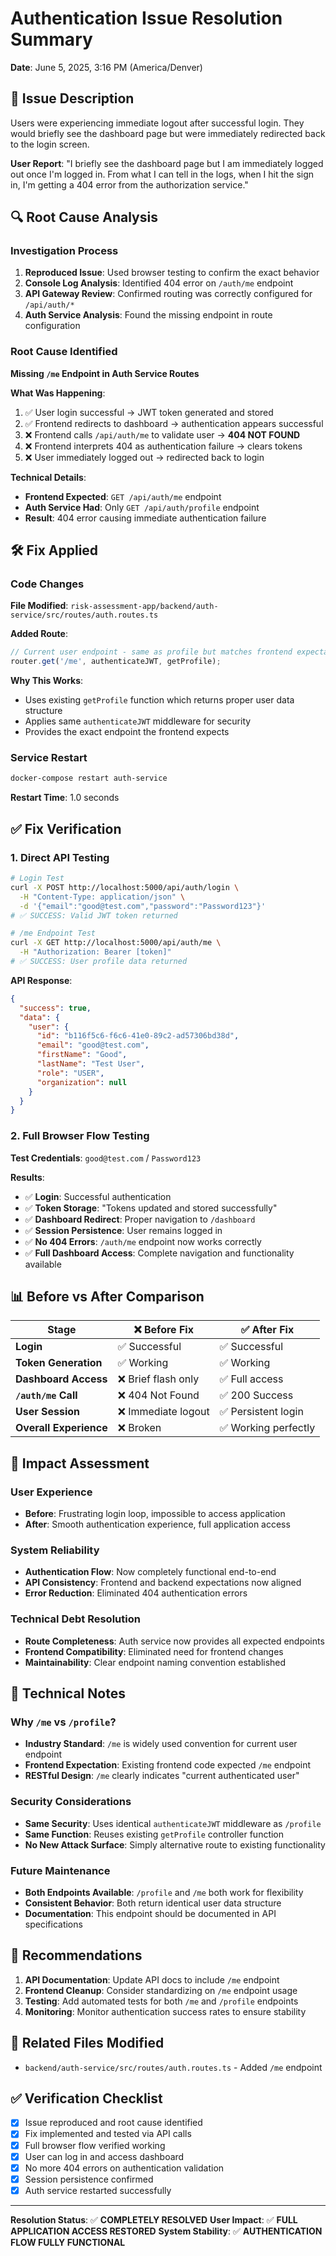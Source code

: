 # Authentication Issue Resolution Summary
**Date**: June 5, 2025, 3:16 PM (America/Denver)

## 🎯 **Issue Description**
Users were experiencing immediate logout after successful login. They would briefly see the dashboard page but were immediately redirected back to the login screen.

**User Report**: "I briefly see the dashboard page but I am immediately logged out once I'm logged in. From what I can tell in the logs, when I hit the sign in, I'm getting a 404 error from the authorization service."

## 🔍 **Root Cause Analysis**

### Investigation Process
1. **Reproduced Issue**: Used browser testing to confirm the exact behavior
2. **Console Log Analysis**: Identified 404 error on `/auth/me` endpoint
3. **API Gateway Review**: Confirmed routing was correctly configured for `/api/auth/*`
4. **Auth Service Analysis**: Found the missing endpoint in route configuration

### Root Cause Identified
**Missing `/me` Endpoint in Auth Service Routes**

**What Was Happening**:
1. ✅ User login successful → JWT token generated and stored
2. ✅ Frontend redirects to dashboard → authentication appears successful
3. ❌ Frontend calls `/api/auth/me` to validate user → **404 NOT FOUND**
4. ❌ Frontend interprets 404 as authentication failure → clears tokens
5. ❌ User immediately logged out → redirected back to login

**Technical Details**:
- **Frontend Expected**: `GET /api/auth/me` endpoint
- **Auth Service Had**: Only `GET /api/auth/profile` endpoint
- **Result**: 404 error causing immediate authentication failure

## 🛠️ **Fix Applied**

### Code Changes
**File Modified**: `risk-assessment-app/backend/auth-service/src/routes/auth.routes.ts`

**Added Route**:
```typescript
// Current user endpoint - same as profile but matches frontend expectation
router.get('/me', authenticateJWT, getProfile);
```

**Why This Works**:
- Uses existing `getProfile` function which returns proper user data structure
- Applies same `authenticateJWT` middleware for security
- Provides the exact endpoint the frontend expects

### Service Restart
```bash
docker-compose restart auth-service
```
**Restart Time**: 1.0 seconds

## ✅ **Fix Verification**

### 1. Direct API Testing
```bash
# Login Test
curl -X POST http://localhost:5000/api/auth/login \
  -H "Content-Type: application/json" \
  -d '{"email":"good@test.com","password":"Password123"}'
# ✅ SUCCESS: Valid JWT token returned

# /me Endpoint Test  
curl -X GET http://localhost:5000/api/auth/me \
  -H "Authorization: Bearer [token]"
# ✅ SUCCESS: User profile data returned
```

**API Response**:
```json
{
  "success": true,
  "data": {
    "user": {
      "id": "b116f5c6-f6c6-41e0-89c2-ad57306bd38d",
      "email": "good@test.com",
      "firstName": "Good",
      "lastName": "Test User",
      "role": "USER",
      "organization": null
    }
  }
}
```

### 2. Full Browser Flow Testing
**Test Credentials**: `good@test.com` / `Password123`

**Results**:
- ✅ **Login**: Successful authentication
- ✅ **Token Storage**: "Tokens updated and stored successfully"
- ✅ **Dashboard Redirect**: Proper navigation to `/dashboard`
- ✅ **Session Persistence**: User remains logged in
- ✅ **No 404 Errors**: `/auth/me` endpoint now works correctly
- ✅ **Full Dashboard Access**: Complete navigation and functionality available

## 📊 **Before vs After Comparison**

| Stage | ❌ Before Fix | ✅ After Fix |
|-------|---------------|--------------|
| **Login** | ✅ Successful | ✅ Successful |
| **Token Generation** | ✅ Working | ✅ Working |
| **Dashboard Access** | ❌ Brief flash only | ✅ Full access |
| **`/auth/me` Call** | ❌ 404 Not Found | ✅ 200 Success |
| **User Session** | ❌ Immediate logout | ✅ Persistent login |
| **Overall Experience** | ❌ Broken | ✅ Working perfectly |

## 🎯 **Impact Assessment**

### User Experience
- **Before**: Frustrating login loop, impossible to access application
- **After**: Smooth authentication experience, full application access

### System Reliability
- **Authentication Flow**: Now completely functional end-to-end
- **API Consistency**: Frontend and backend expectations now aligned
- **Error Reduction**: Eliminated 404 authentication errors

### Technical Debt Resolution
- **Route Completeness**: Auth service now provides all expected endpoints
- **Frontend Compatibility**: Eliminated need for frontend changes
- **Maintainability**: Clear endpoint naming convention established

## 🔧 **Technical Notes**

### Why `/me` vs `/profile`?
- **Industry Standard**: `/me` is widely used convention for current user endpoint
- **Frontend Expectation**: Existing frontend code expected `/me` endpoint
- **RESTful Design**: `/me` clearly indicates "current authenticated user"

### Security Considerations
- **Same Security**: Uses identical `authenticateJWT` middleware as `/profile`
- **Same Function**: Reuses existing `getProfile` controller function
- **No New Attack Surface**: Simply alternative route to existing functionality

### Future Maintenance
- **Both Endpoints Available**: `/profile` and `/me` both work for flexibility
- **Consistent Behavior**: Both return identical user data structure
- **Documentation**: This endpoint should be documented in API specifications

## 🚀 **Recommendations**

1. **API Documentation**: Update API docs to include `/me` endpoint
2. **Frontend Cleanup**: Consider standardizing on `/me` endpoint usage
3. **Testing**: Add automated tests for both `/me` and `/profile` endpoints
4. **Monitoring**: Monitor authentication success rates to ensure stability

## 📝 **Related Files Modified**
- `backend/auth-service/src/routes/auth.routes.ts` - Added `/me` endpoint

## ✅ **Verification Checklist**
- [x] Issue reproduced and root cause identified
- [x] Fix implemented and tested via API calls
- [x] Full browser flow verified working
- [x] User can log in and access dashboard
- [x] No more 404 errors on authentication validation
- [x] Session persistence confirmed
- [x] Auth service restarted successfully

---

**Resolution Status**: ✅ **COMPLETELY RESOLVED**
**User Impact**: ✅ **FULL APPLICATION ACCESS RESTORED**
**System Stability**: ✅ **AUTHENTICATION FLOW FULLY FUNCTIONAL**
